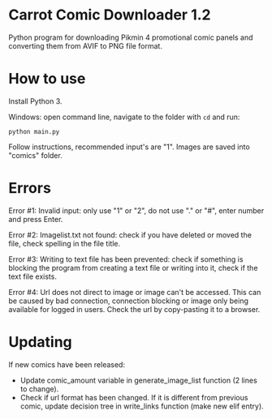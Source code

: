 # Carrot Comic Downloader 1.2

Python program for downloading Pikmin 4 promotional comic panels and converting them from AVIF to PNG file format.

# How to use

Install Python 3.

Windows: open command line, navigate to the folder with `cd` and run:

```
python main.py
```

Follow instructions, recommended input's are "1". Images are saved into "comics" folder.

# Errors

Error #1: Invalid input: only use "1" or "2", do not use "." or "#", enter number and press Enter.

Error #2: Imagelist.txt not found: check if you have deleted or moved the file, check spelling in the file title.

Error #3: Writing to text file has been prevented: check if something is blocking the program from creating a text file or writing into it, check if the text file exists.

Error #4: Url does not direct to image or image can't be accessed. This can be caused by bad connection, connection blocking or image only being available for logged in users. Check the url by copy-pasting it to a browser.

# Updating

If new comics have been released:

- Update comic_amount variable in generate_image_list function (2 lines to change).
- Check if url format has been changed. If it is different from previous comic, update decision tree in write_links function (make new elif entry).
